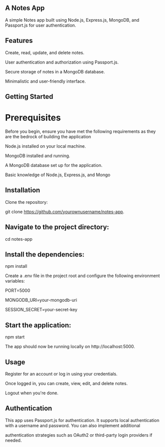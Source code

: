 ## A Notes App

 A simple Notes app built using Node.js, Express.js, MongoDB, and Passport.js for user authentication.

## Features
Create, read, update, and delete notes.

User authentication and authorization using Passport.js.

Secure storage of notes in a MongoDB database.

Minimalistic and user-friendly interface.

## Getting Started

# Prerequisites

Before you begin, ensure you have met the following requirements as they are the bedrock of building the application

Node.js installed on your local machine.

MongoDB installed and running.

A MongoDB database set up for the application.

Basic knowledge of Node.js, Express.js, and Mongo

## Installation

Clone the repository:

git clone https://github.com/yourownusername/notes-app.

## Navigate to the project directory:

cd notes-app

##  Install the dependencies:


npm install

Create a .env file in the project root and configure the following environment variables:

PORT=5000

MONGODB_URI=your-mongodb-uri

SESSION_SECRET=your-secret-key

## Start the application:

npm start

The app should now be running locally on http://localhost:5000.

## Usage

Register for an account or log in using your credentials.

Once logged in, you can create, view, edit, and delete notes.

Logout when you're done.

## Authentication

This app uses Passport.js for authentication. It supports local authentication with a username and password. You can also implement additional 

authentication strategies such as OAuth2 or third-party login providers if needed.